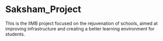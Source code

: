 # Saksham_Project
This is the IIMB project focused on the rejuvenation of schools, aimed at improving infrastructure and creating a better learning environment for students.
